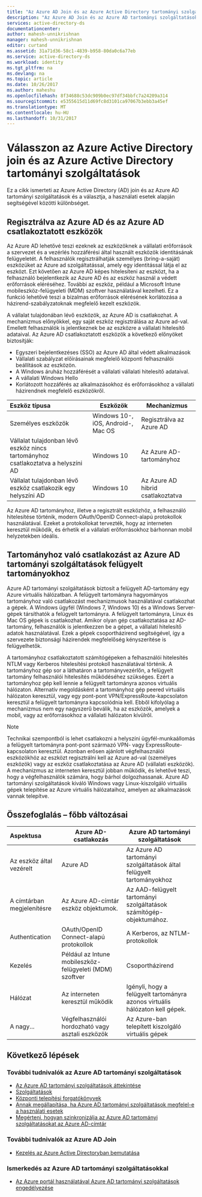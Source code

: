 ```yaml
---
title: "Az Azure AD Join és az Azure Active Directory tartományi szolgáltatások összehasonlítása |} Microsoft Docs"
description: "Az Azure AD Join és az Azure AD tartományi szolgáltatások érdemesebb"
services: active-directory-ds
documentationcenter: 
author: mahesh-unnikrishnan
manager: mahesh-unnikrishnan
editor: curtand
ms.assetid: 31a71d36-58c1-4839-b958-80da0c6a77eb
ms.service: active-directory-ds
ms.workload: identity
ms.tgt_pltfrm: na
ms.devlang: na
ms.topic: article
ms.date: 10/26/2017
ms.author: maheshu
ms.openlocfilehash: 8f34688c53dc909b0ec97df34bbfc7a24209a314
ms.sourcegitcommit: e5355615d11d69fc8d3101ca97067b3ebb3a45ef
ms.translationtype: MT
ms.contentlocale: hu-HU
ms.lasthandoff: 10/31/2017
---
```

# <a name="choose-between-azure-active-directory-join-and-azure-active-directory-domain-services"></a>Válasszon az Azure Active Directory join és az Azure Active Directory tartományi szolgáltatások
Ez a cikk ismerteti az Azure Active Directory (AD) join és az Azure AD tartományi szolgáltatások és a választja, a használati esetek alapján segítségével közötti különbséget.

## <a name="azure-ad-registered-and-azure-ad-joined-devices"></a>Regisztrálva az Azure AD és az Azure AD csatlakoztatott eszközök
Az Azure AD lehetővé teszi ezeknek az eszközöknek a vállalati erőforrások a szervezet és a vezérlés hozzáférési által használt eszközök identitásának felügyeletét. A felhasználók regisztrálhatják személyes (bring-a-saját) eszközüket az Azure ad szolgáltatással, amely egy identitással látja el az eszközt. Ezt követően az Azure AD képes hitelesíteni az eszközt, ha a felhasználó bejelentkezik az Azure AD és az eszköz használ a védett erőforrások eléréséhez. További az eszköz, például a Microsoft Intune mobileszköz-felügyeleti (MDM) szoftver használatával kezelheti. Ez a funkció lehetővé teszi a bizalmas erőforrások elérésének korlátozása a házirend-szabályzatoknak megfelelő kezelt eszközök.

A vállalat tulajdonában lévő eszközök, az Azure AD is csatlakozhat. A mechanizmus előnyökkel, egy saját eszköz regisztrálása az Azure ad-val. Emellett felhasználók is jelentkeznek be az eszközre a vállalati hitelesítő adataival. Az Azure AD csatlakoztatott eszközök a következő előnyöket biztosítják:
* Egyszeri bejelentkezéses (SSO) az Azure AD által védett alkalmazások
* Vállalati szabályzat előírásainak megfelelő központi felhasználói beállítások az eszközön.
* A Windows áruház hozzáférését a vállalati vállalati hitelesítő adataival.
* A vállalati Windows Hello
* Korlátozott hozzáférés az alkalmazásokhoz és erőforrásokhoz a vállalati házirendnek megfelelő eszközökről.

| **Eszköz típusa** | **Eszközök** | **Mechanizmus** |
|:---| --- | --- |
| Személyes eszközök | Windows 10-, iOS, Android-, Mac OS | Regisztrálva az Azure AD |
| Vállalat tulajdonban lévő eszköz nincs tartományhoz csatlakoztatva a helyszíni AD | Windows 10 | Az Azure AD-tartományhoz |
| Vállalat tulajdonban lévő eszköz csatlakozik egy helyszíni AD | Windows 10 | Az Azure AD hibrid csatlakoztatva |

Az Azure AD tartományhoz, illetve a regisztrált eszközhöz, a felhasználó hitelesítése történik, modern OAuth/OpenID Connect-alapú protokollok használatával. Ezeket a protokollokat tervezték, hogy az interneten keresztül működik, és érhetik el a vállalati erőforrásokhoz bárhonnan mobil helyzetekben ideális.


## <a name="domain-join-to-azure-ad-domain-services-managed-domains"></a>Tartományhoz való csatlakozást az Azure AD tartományi szolgáltatások felügyelt tartományokhoz
Azure AD tartományi szolgáltatások biztosít a felügyelt AD-tartomány egy Azure virtuális hálózatban. A felügyelt tartományra hagyományos tartományhoz való csatlakozást mechanizmusok használatával csatlakozhat a gépek. A Windows ügyfél (Windows 7, Windows 10) és a Windows Server-gépek társíthatók a felügyelt tartományra. A felügyelt tartományra, Linux és Mac OS gépek is csatlakozhat. Amikor olyan gép csatlakoztatása az AD-tartomány, felhasználók is jelentkezzen be a gépet, a vállalati hitelesítő adatok használatával. Ezek a gépek csoportházirend segítségével, így a szervezete biztonsági házirendek megfelelőség kényszerítése is felügyelhetők.

A tartományhoz csatlakoztatott számítógépeken a felhasználói hitelesítés NTLM vagy Kerberos hitelesítési protokoll használatával történik. A tartományhoz gép sor a láthatáron a tartományvezérlőn, a felügyelt tartomány felhasználói hitelesítés működéséhez szükséges. Ezért a tartományhoz gép kell lennie a felügyelt tartományra azonos virtuális hálózaton. Alternatív megoldásként a tartományhoz gép peered virtuális hálózaton keresztül, vagy egy pont-pont VPN/ExpressRoute-kapcsolaton keresztül a felügyelt tartományra kapcsolódnia kell. Ebből kifolyólag a mechanizmus nem egy nagyszerű beválik, ha az eszközök, amelyek a mobil, vagy az erőforrásokhoz a vállalati hálózaton kívülről.

> [!NOTE]
> Technikai szempontból is lehet csatlakozni a helyszíni ügyfél-munkaállomás a felügyelt tartományra pont-pont származó VPN- vagy ExpressRoute-kapcsolaton keresztül. Azonban erősen ajánlott végfelhasználói eszközökhöz az eszközt regisztrálni kell az Azure ad-val (személyes eszközök) vagy az eszköz csatlakoztatása az Azure AD (vállalati eszközök). A mechanizmus az interneten keresztül jobban működik, és lehetővé teszi, hogy a végfelhasználók számára, hogy bárhol dolgozhassanak. Azure AD tartományi szolgáltatások kiváló Windows vagy Linux-kiszolgáló virtuális gépek telepítése az Azure virtuális hálózataihoz, amelyen az alkalmazások vannak telepítve.


## <a name="summary---key-differences"></a>Összefoglalás – főbb változásai
| **Aspektusa** | **Azure AD-csatlakozás** | **Azure AD tartományi szolgáltatások** |
|:---| --- | --- |
| Az eszköz által vezérelt | Azure AD | Az Azure AD tartományi szolgáltatások által felügyelt tartományokhoz |
| A címtárban megjelenítésre | Az Azure AD-címtár eszköz objektumok. | Az AAD-felügyelt tartományi szolgáltatások számítógép-objektumához. |
| Authentication | OAuth/OpenID Connect-alapú protokollok | A Kerberos, az NTLM-protokollok |
| Kezelés | Például az Intune mobileszköz-felügyeleti (MDM) szoftver | Csoportházirend |
| Hálózat | Az interneten keresztül működik | Igényli, hogy a felügyelt tartományra azonos virtuális hálózaton kell gépek.|
| A nagy... | Végfelhasználói hordozható vagy asztali eszközök | Az Azure-ban telepített kiszolgáló virtuális gépek |


## <a name="next-steps"></a>Következő lépések
### <a name="learn-more-about-azure-ad-domain-services"></a>További tudnivalók az Azure AD tartományi szolgáltatások
* [Az Azure AD tartományi szolgáltatások áttekintése](active-directory-ds-overview.md)
* [Szolgáltatások](active-directory-ds-features.md)
* [Központi telepítési forgatókönyvek](active-directory-ds-scenarios.md)
* [Annak megállapítása, ha Azure AD tartományi szolgáltatások megfelel-e a használati esetek](active-directory-ds-comparison.md)
* [Megérteni, hogyan szinkronizálja az Azure AD tartományi szolgáltatásokat az Azure AD-címtár](active-directory-ds-synchronization.md)

### <a name="learn-more-about-azure-ad-join"></a>További tudnivalók az Azure AD Join
* [Kezelés az Azure Active Directoryban bemutatása](../active-directory/device-management-introduction.md)

### <a name="get-started-with-azure-ad-domain-services"></a>Ismerkedés az Azure AD tartományi szolgáltatásokkal
* [Az Azure portál használatával Azure AD tartományi szolgáltatások engedélyezése](active-directory-ds-getting-started.md)
